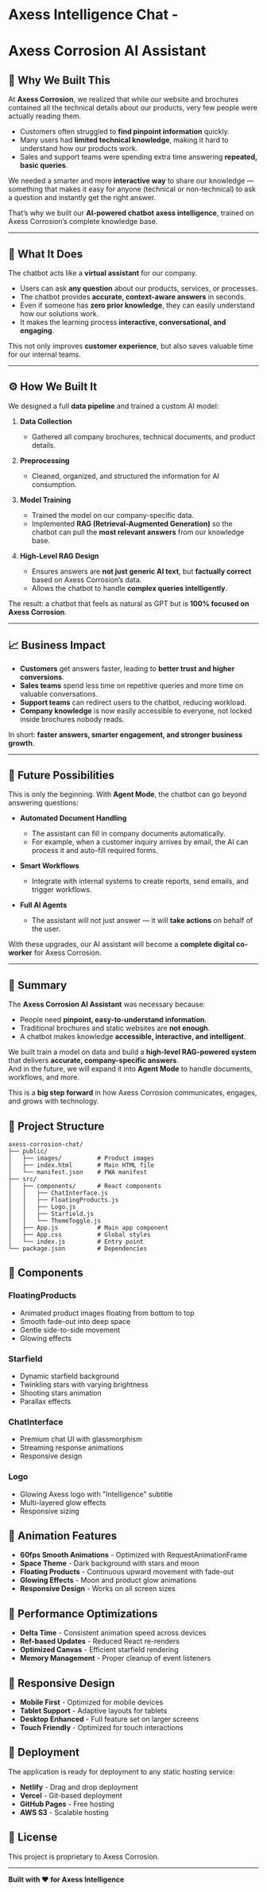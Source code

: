 # Axess Intelligence Chat -

# Axess Corrosion AI Assistant

## 📌 Why We Built This

At **Axess Corrosion**, we realized that while our website and brochures contained all the technical details about our products, very few people were actually reading them.  
- Customers often struggled to **find pinpoint information** quickly.  
- Many users had **limited technical knowledge**, making it hard to understand how our products work.  
- Sales and support teams were spending extra time answering **repeated, basic queries**.  

We needed a smarter and more **interactive way** to share our knowledge — something that makes it easy for anyone (technical or non-technical) to ask a question and instantly get the right answer.  

That’s why we built our **AI-powered chatbot axess intelligence**, trained on Axess Corrosion’s complete knowledge base.

---

## 🤖 What It Does

The chatbot acts like a **virtual assistant** for our company.  
- Users can ask **any question** about our products, services, or processes.  
- The chatbot provides **accurate, context-aware answers** in seconds.  
- Even if someone has **zero prior knowledge**, they can easily understand how our solutions work.  
- It makes the learning process **interactive, conversational, and engaging**.

This not only improves **customer experience**, but also saves valuable time for our internal teams.

---

## ⚙️ How We Built It

We designed a full **data pipeline** and trained a custom AI model:

1. **Data Collection**  
   - Gathered all company brochures, technical documents, and product details.  

2. **Preprocessing**  
   - Cleaned, organized, and structured the information for AI consumption.  

3. **Model Training**  
   - Trained the model on our company-specific data.  
   - Implemented **RAG (Retrieval-Augmented Generation)** so the chatbot can pull the **most relevant answers** from our knowledge base.  

4. **High-Level RAG Design**  
   - Ensures answers are **not just generic AI text**, but **factually correct** based on Axess Corrosion’s data.  
   - Allows the chatbot to handle **complex queries intelligently**.  

The result: a chatbot that feels as natural as GPT but is **100% focused on Axess Corrosion**.

---

## 📈 Business Impact

- **Customers** get answers faster, leading to **better trust and higher conversions**.  
- **Sales teams** spend less time on repetitive queries and more time on valuable conversations.  
- **Support teams** can redirect users to the chatbot, reducing workload.  
- **Company knowledge** is now easily accessible to everyone, not locked inside brochures nobody reads.  

In short: **faster answers, smarter engagement, and stronger business growth**.

---

## 🚀 Future Possibilities

This is only the beginning. With **Agent Mode**, the chatbot can go beyond answering questions:

- **Automated Document Handling**  
  - The assistant can fill in company documents automatically.  
  - For example, when a customer inquiry arrives by email, the AI can process it and auto-fill required forms.  

- **Smart Workflows**  
  - Integrate with internal systems to create reports, send emails, and trigger workflows.  

- **Full AI Agents**  
  - The assistant will not just answer — it will **take actions** on behalf of the user.  

With these upgrades, our AI assistant will become a **complete digital co-worker** for Axess Corrosion.

---

## 🌟 Summary

The **Axess Corrosion AI Assistant** was necessary because:
- People need **pinpoint, easy-to-understand information**.  
- Traditional brochures and static websites are **not enough**.  
- A chatbot makes knowledge **accessible, interactive, and intelligent**.  

We built train a model on data and  build a **high-level RAG-powered system** that delivers **accurate, company-specific answers**.  
And in the future, we will expand it into **Agent Mode** to handle documents, workflows, and more.

This is a **big step forward** in how Axess Corrosion communicates, engages, and grows with technology.  


## 📁 Project Structure

```
axess-corrosion-chat/
├── public/
│   ├── images/          # Product images
│   ├── index.html       # Main HTML file
│   └── manifest.json    # PWA manifest
├── src/
│   ├── components/      # React components
│   │   ├── ChatInterface.js
│   │   ├── FloatingProducts.js
│   │   ├── Logo.js
│   │   ├── Starfield.js
│   │   └── ThemeToggle.js
│   ├── App.js           # Main app component
│   ├── App.css          # Global styles
│   └── index.js         # Entry point
└── package.json         # Dependencies
```

## 🎨 Components

### FloatingProducts
- Animated product images floating from bottom to top
- Smooth fade-out into deep space
- Gentle side-to-side movement
- Glowing effects

### Starfield
- Dynamic starfield background
- Twinkling stars with varying brightness
- Shooting stars animation
- Parallax effects

### ChatInterface
- Premium chat UI with glassmorphism
- Streaming response animations
- Responsive design

### Logo
- Glowing Axess logo with "Intelligence" subtitle
- Multi-layered glow effects
- Responsive sizing

## 🌟 Animation Features

- **60fps Smooth Animations** - Optimized with RequestAnimationFrame
- **Space Theme** - Dark background with stars and moon
- **Floating Products** - Continuous upward movement with fade-out
- **Glowing Effects** - Moon and product glow animations
- **Responsive Design** - Works on all screen sizes

## 🎯 Performance Optimizations

- **Delta Time** - Consistent animation speed across devices
- **Ref-based Updates** - Reduced React re-renders
- **Optimized Canvas** - Efficient starfield rendering
- **Memory Management** - Proper cleanup of event listeners

## 📱 Responsive Design

- **Mobile First** - Optimized for mobile devices
- **Tablet Support** - Adaptive layouts for tablets
- **Desktop Enhanced** - Full feature set on larger screens
- **Touch Friendly** - Optimized for touch interactions

## 🚀 Deployment

The application is ready for deployment to any static hosting service:

- **Netlify** - Drag and drop deployment
- **Vercel** - Git-based deployment
- **GitHub Pages** - Free hosting
- **AWS S3** - Scalable hosting

## 📄 License

This project is proprietary to Axess Corrosion.

---

**Built with ❤️ for Axess Intelligence**
